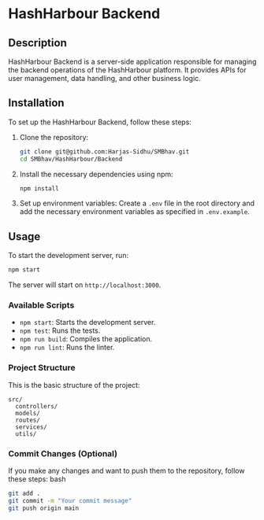 
# HashHarbour Backend

## Description
HashHarbour Backend is a server-side application responsible for managing the backend operations of the HashHarbour platform. It provides APIs for user management, data handling, and other business logic.

## Installation
To set up the HashHarbour Backend, follow these steps:

1. Clone the repository:
   ```bash
   git clone git@github.com:Harjas-Sidhu/SMBhav.git
   cd SMBhav/HashHarbour/Backend
   ```

2. Install the necessary dependencies using npm:
   ```bash
   npm install
   ```

3. Set up environment variables:
   Create a `.env` file in the root directory and add the necessary environment variables as specified in `.env.example`.

## Usage
To start the development server, run:
```bash
npm start
```
The server will start on `http://localhost:3000`.

### Available Scripts
- `npm start`: Starts the development server.
- `npm test`: Runs the tests.
- `npm run build`: Compiles the application.
- `npm run lint`: Runs the linter.

### Project Structure
This is the basic structure of the project:
```plaintext
src/
  controllers/
  models/
  routes/
  services/
  utils/
```
### Commit Changes (Optional)
If you make any changes and want to push them to the repository, follow these steps:
bash
```bash 
git add .
git commit -m "Your commit message"
git push origin main
```
